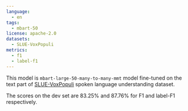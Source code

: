 ```yaml
---
language: 
  - en
tags:
  - mbart-50
license: apache-2.0
datasets:
  - SLUE-VoxPopuli
metrics:
  - f1
  - label-f1
---
```


This model is `mbart-large-50-many-to-many-mmt` model fine-tuned on the text part of [SLUE-VoxPopuli](https://github.com/asappresearch/slue-toolkit) spoken language understanding dataset.

The scores on the dev set are 83.25% and 87.76% for F1 and label-F1 respectively.
